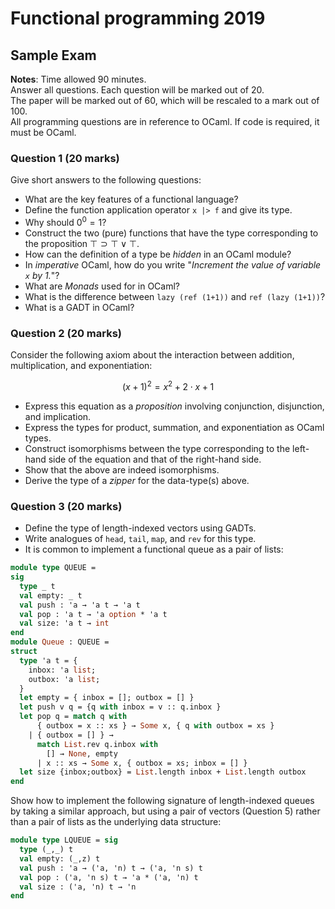 # Functional programming 2019
## Sample Exam

**Notes**: Time allowed 90 minutes.   
Answer all questions. Each question will be marked out of 20.  
The paper will be marked out of 60, which will be rescaled to a mark out of 100.  
All programming questions are in reference to OCaml. If code is required, it must be OCaml.

### Question 1 (20 marks)

Give short answers to the following questions:

* What are the key features of a functional language?
* Define the function application operator `x |> f` and give its type.
* Why should $0^0=1$?
* Construct the two (pure) functions that have the type corresponding to the proposition $\top \supset \top\vee\top$.
* How can the definition of a type be _hidden_ in an OCaml module?
* In _imperative_ OCaml, how do you write "_Increment the value of variable `x` by 1._"?
* What are _Monads_ used for in OCaml?
* What is the difference between `lazy (ref (1+1))` and `ref (lazy (1+1))`?
* What is a GADT in OCaml?

### Question 2 (20 marks)

Consider the following axiom about the interaction between addition, multiplication, and exponentiation:

$$ (x+1)^2 = x^2 + 2\cdot x + 1 $$

* Express this equation as a _proposition_ involving conjunction, disjunction, and implication.
* Express the types for product, summation, and exponentiation as OCaml types.
* Construct isomorphisms between the type corresponding to the left-hand side of the equation and that of the right-hand side.
* Show that the above are indeed isomorphisms.
* Derive the type of a _zipper_ for the data-type(s) above.

### Question 3 (20 marks)

* Define the type of length-indexed vectors using GADTs.
* Write analogues of `head`, `tail`, `map`, and `rev` for this type.
* It is common to implement a functional queue as a pair of lists:

```ocaml
module type QUEUE =
sig
  type _ t
  val empty: _ t
  val push : 'a → 'a t → 'a t
  val pop : 'a t → 'a option * 'a t
  val size: 'a t → int
end
module Queue : QUEUE =
struct
  type 'a t = {
    inbox: 'a list;
    outbox: 'a list;
  }
  let empty = { inbox = []; outbox = [] }
  let push v q = {q with inbox = v :: q.inbox }
  let pop q = match q with
      { outbox = x :: xs } → Some x, { q with outbox = xs }
    | { outbox = [] } →
      match List.rev q.inbox with
        [] → None, empty
      | x :: xs → Some x, { outbox = xs; inbox = [] }
  let size {inbox;outbox} = List.length inbox + List.length outbox
end
```

Show how to implement the following signature of length-indexed queues
by taking a similar approach, but using a pair of vectors (Question 5)
rather than a pair of lists as the underlying data structure:

```ocaml
module type LQUEUE = sig
  type (_,_) t
  val empty: (_,z) t
  val push : 'a → ('a, 'n) t → ('a, 'n s) t
  val pop : ('a, 'n s) t → 'a * ('a, 'n) t
  val size : ('a, 'n) t → 'n
end
```
